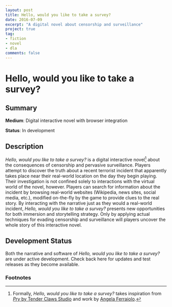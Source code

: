 ```yaml
---
layout: post
title: Hello, would you like to take a survey?
date: 2016-07-09
excerpt: "A digital novel about censorship and surveillance"
project: true
tag:
- fiction
- novel
- dla
comments: false
---
```


# Hello, would you like to take a survey?

## Summary
 **Medium**: Digital interactive novel with browser integration

 **Status**: In development

## Description

*Hello, would you like to take a survey?* is a digital interactive novel[^1] about
the consequences of censorship and pervasive surveillance. Players attempt to
discover the truth about a recent terrorist incident that apparently takes
place near their real-world location on the day they begin playing. Their
investigation is not confined solely to interactions with the virtual world of
the novel, however. Players can search for information about the incident by
browsing real-world websites (Wikipedia, news sites, social media, etc.),
modified on-the-fly by the game to provide clues to the real story. By
interacting with the narrative just as they would a real-world incident,
*Hello, would you like to take a survey?* presents new opportunities for both
immersion and storytelling strategy. Only by applying actual techniques for
evading censorship and surveillance will players uncover the whole story of
this interactive novel.

## Development Status

Both the narrative and software of *Hello, would you like to take a survey?*
are under active development. Check back here for updates and test releases as
they become available.

### Footnotes
[^1]: Formally, *Hello, would you like to take a survey?* takes inspiration
      from [*Pry* by Tender Claws Studio]( http://prynovella.com/) and work by
      [Angela Ferraiolo]( http://www.angelaferraiolo.com/).
